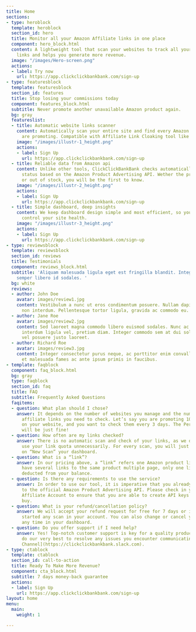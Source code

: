 ```yaml
---
title: Home
sections:
- type: heroblock
  template: heroblock
  section_id: hero
  title: Monitor all your Amazon Affiliate links in one place
  component: hero_block.html
  content: A lightweight tool that scan your websites to track all your Amazon product's
    links and helps you generate more revenue.
  image: "/images/Hero-screen.png"
  actions:
  - label: Try now
    url: https://app.clickclickbankbank.com/sign-up
- type: featuresblock
  template: featuresblock
  section_id: features
  title: Stop losing your commissions today
  component: features_block.html
  subtitle: Never promote another unavailable Amazon product again.
  bg: gray
  featureslist:
  - title: Automatic website links scanner
    content: Automatically scan your entire site and find every Amazon product you
      are promoting. Compatible with Affiliate Link Cloaking tool like AAWP or EasyAzon.
    image: "/images/illustr-1_height.png"
    actions:
    - label: Sign Up
      url: https://app.clickclickbankbank.com/sign-up
  - title: Reliable data from Amazon api
    content: Unlike other tools, ClickClickBankBank checks automatically every product
      status based on the Amazon Product Advertising API. Wether the product is unavailable
      or out of stock, you will be the first to know.
    image: "/images/illustr-2_height.png"
    actions:
    - label: Sign Up
      url: https://app.clickclickbankbank.com/sign-up
  - title: Simple dashboard, deep insights
    content: We keep dashboard design simple and most efficient, so you can quickly
      control your site health.
    image: "/images/illustr-3_height.png"
    actions:
    - label: Sign Up
      url: https://app.clickclickbankbank.com/sign-up
- type: reviewsblock
  template: reviewsblock
  section_id: reviews
  title: Testimonials
  component: reviews_block.html
  subtitle: 'Aliquam malesuada ligula eget est fringilla blandit. Integer finibus
    semper libero id sodales. '
  bg: white
  reviews:
  - author: John Doe
    avatar: images/review1.jpg
    content: Vestibulum a nunc ut eros condimentum posuere. Nullam dapibus quis nunc
      non interdum. Pellentesque tortor ligula, gravida ac commodo eu.
  - author: Jane Roe
    avatar: images/review2.jpg
    content: Sed laoreet magna commodo libero euismod sodales. Nunc ac libero convallis,
      interdum ligula vel, pretium diam. Integer commodo sem at dui sollicitudin,
      vel posuere justo laoreet.
  - author: Richard Roe
    avatar: images/review3.jpg
    content: Integer consectetur purus neque, ac porttitor enim convallis vitae. Interdum
      et malesuada fames ac ante ipsum primis in faucibus.
- template: faqblock
  component: faq_block.html
  bg: gray
  type: faqblock
  section_id: faq
  title: FAQ
  subtitle: Frequently Asked Questions
  faqitems:
  - question: What plan should I chose?
    answer: It depends on the number of websites you manage and the number of Amazon
      affiliate links you need to check. Let’s say you are promoting 100 Amazon products
      on your website, and you want to check them every 3 days. The Personal plan
      will be just fine!
  - question: How often are my links checked?
    answer: There is no automatic scan and check of your links, as we don’t want to
      use your link quota unnecessarily. For every scan, you will just have to click
      on “New Scan” your dashboard.
  - question: What is a “link”?
    answer: In our pricing above, a “link” refers one Amazon product link. If you
      have several links to the same product multiple page, only one link will be
      deducted from your balance.
  - question: Is there any requirements to use the service?
    answer: In order to use our tool, it is imperative that you already have access
      to the official Amazon Product Advertising API. Please check in your Amazon
      Affiliate Account to ensure that you are able to create API keys before you
      buy.
  - question: What is your refund/cancellation policy?
    answer: We will accept your refund request for free for 7 days or if you haven’t
      started any scan in your account. You can also change or cancel your plan at
      any time in your dashboard.
  - question: Do you offer support if I need help?
    answer: Yes! Top-notch customer support is key for a quality product, so we’ll
      do our very best to resolve any issues you encounter communicating via our [Slack
      Channel](https://clickclickbankbank.slack.com).
- type: ctablock
  template: ctablock
  section_id: call-to-action
  title: Ready To Make More Revenue?
  component: cta_block.html
  subtitle: 7 days money-back guarantee
  actions:
  - label: Sign Up
    url: https://app.clickclickbankbank.com/sign-up
layout: home
menu:
  main:
    weight: 1

---
```

